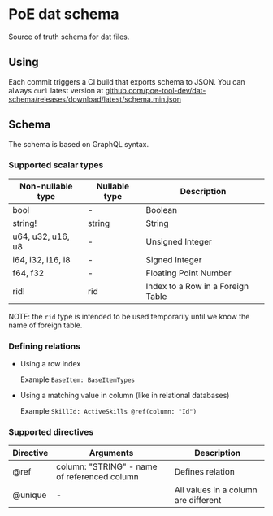 # PoE dat schema

Source of truth schema for dat files.

## Using

Each commit triggers a CI build that exports schema to JSON.
You can always `curl` latest version at
[github.com/poe-tool-dev/dat-schema/releases/download/latest/schema.min.json](https://github.com/poe-tool-dev/dat-schema/releases/download/latest/schema.min.json)

## Schema

The schema is based on GraphQL syntax.

### Supported scalar types

| Non-nullable type | Nullable type |      Description      |
|-------------------|---------------|-----------------------|
| bool              | -             | Boolean               |
| string!           | string        | String                |
| u64, u32, u16, u8 | -             | Unsigned Integer      |
| i64, i32, i16, i8 | -             | Signed Integer        |
| f64, f32          | -             | Floating Point Number |
| rid!              | rid           | Index to a Row in a Foreign Table |

NOTE: the `rid` type is intended to be used temporarily until we know the name of foreign table.

### Defining relations

- Using a row index

  Example `BaseItem: BaseItemTypes`

- Using a matching value in column (like in relational databases)

  Example `SkillId: ActiveSkills @ref(column: "Id")`

### Supported directives

| Directive | Arguments | Description |
|-----------|-----------|-------------|
| @ref      | column: "STRING" - name of referenced column | Defines relation |
| @unique   | -         | All values in a column are different |
